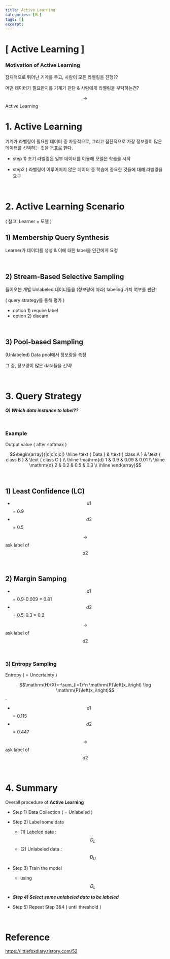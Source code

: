 ```yaml
---
title: Active Learning
categories: [ML]
tags: []
excerpt:
---
```


<script src="https://cdn.mathjax.org/mathjax/latest/MathJax.js?config=TeX-AMS-MML_HTMLorMML" type="text/javascript"></script>

# [ Active Learning ]

### Motivation of Active Learning

잠재적으로 뛰어난 기계를 두고, 사람이 모든 라벨링을 진행??

어떤 데이터가 필요한지를 기계가 판단 & 사람에게 라벨링을 부탁하는건?

$$\rightarrow$$ Active Learning

 

# 1. Active Learning

기계가 라벨링이 필요한 데이터 중 자동적으로, 그리고 점진적으로 가장 정보량이 많은 데이터를 선택하는 것을 목표로 한다. 

- step 1) 초기 라벨링된 일부 데이터를 이용해 모델은 학습을 시작

- step2 ) 라벨링이 이루어지지 않은 데이터 중 학습에 중요한 것들에 대해 라벨링을 요구

<br>

# 2. Active Learning Scenario

( 참고: Learner = 모델 )

 ## 1) Membership Query Synthesis

Learner가 데이터를 생성 & 이에 대한 label을 인간에게 요청

<br>

## 2) Stream-Based Selective Sampling

들어오는 개별 Unlabeled 데이터들을 (정보량에 따라) labeling 가치 여부를 판단!

( query strategy를 통해 평가 )

- option 1) require label
- option 2) discard

<br>

## 3) Pool-based Sampling

(Unlabeled) Data pool에서 정보량을 측정

그 중, 정보량이 많은 data들을 선택!

<br>

# 3. Query Strategy

***Q) Which data instance to label??***

<br>

### Example

Output value ( after softmax )

$$\begin{array}{|c|c|c|c|}
\hline \text { Data } & \text { class A } & \text { class B } & \text { class C } \\
\hline \mathrm{d} 1 & 0.9 & 0.09 & 0.01 \\
\hline \mathrm{d} 2 & 0.2 & 0.5 & 0.3 \\
\hline
\end{array}$$

<br>

## 1) Least Confidence (LC)

- $$d1$$ = 0.9
- $$d2$$ = 0.5

$$\rightarrow$$ ask label of $$d2$$

<br>

## 2) Margin Samping

- $$d1$$ = 0.9-0.009 = 0.81
- $$d2$$ = 0.5-0.3 = 0.2

$$\rightarrow$$ ask label of $$d2$$

<br>

### 3) Entropy Sampling

Entropy ( = Uncertainty )

$$\mathrm{H}(X)=-\sum_{i=1}^n \mathrm{P}\left(x_i\right) \log \mathrm{P}\left(x_i\right)$$.

- $$d1$$ = 0.115
- $$d2$$ = 0.447

$$\rightarrow$$ ask label of $$d2$$

<br>

# 4. Summary

Overall procedure of **Active Learning**

- Step 1) Data Collection ( = Unlabeled )

- Step 2) Label some data
  - (1) Labeled data : $$D_L$$
  - (2) Unlabeled data : $$D_U$$

- Step 3) Train the model
  - using $$D_L$$

- ***Step 4) Select some unlabeled data to be labeled***
- Step 5) Repeat Step 3&4 ( until threshold )

<br>

# Reference

https://littlefoxdiary.tistory.com/52